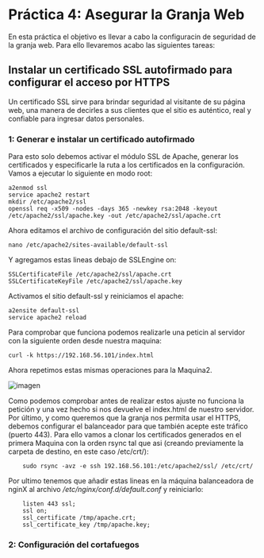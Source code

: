 # Práctica 4: Asegurar la Granja Web
En esta práctica el objetivo es llevar a cabo la configuracin de seguridad de la granja web. Para ello llevaremos acabo las siguientes tareas:

## Instalar un certificado SSL autofirmado para configurar el acceso por HTTPS
Un certificado SSL sirve para brindar seguridad al visitante de su página web, una manera de decirles a sus clientes que el sitio es auténtico, real y confiable para ingresar datos personales.

### 1: Generar e instalar un certificado autofirmado
Para esto solo debemos activar el módulo SSL de Apache, generar los certificados y especificarle la ruta a los certificados en la configuración. Vamos a ejecutar lo siguiente en modo root:
    
    a2enmod ssl
    service apache2 restart
    mkdir /etc/apache2/ssl
    openssl req -x509 -nodes -days 365 -newkey rsa:2048 -keyout /etc/apache2/ssl/apache.key -out /etc/apache2/ssl/apache.crt
    
Ahora editamos el archivo de configuración del sitio default-ssl:

    nano /etc/apache2/sites-available/default-ssl
    
Y agregamos estas lineas debajo de SSLEngine on:

    SSLCertificateFile /etc/apache2/ssl/apache.crt
    SSLCertificateKeyFile /etc/apache2/ssl/apache.key
    
Activamos el sitio default-ssl y reiniciamos el apache:

    a2ensite default-ssl
    service apache2 reload

Para comprobar que funciona podemos realizarle una peticin al servidor con la siguiente orden desde nuestra maquina:

    curl -k https://192.168.56.101/index.html
    
Ahora repetimos estas mismas operaciones para la Maquina2.

![imagen](https://github.com/Antobio17/swap1819/blob/master/practica4/imagenes/pruebaHttps.png)

Como podemos comprobar antes de realizar estos ajuste no funciona la petición y una vez hecho si nos devuelve el index.html de nuestro servidor.
Por último, y como queremos que la granja nos permita usar el HTTPS, debemos configurar el balanceador para que también acepte este tráfico (puerto 443). Para ello vamos a clonar los certificados generados en el primera Maquina con la orden rsync tal que asi (creando previamente la carpeta de destino, en este caso /etc/crt/):

        sudo rsync -avz -e ssh 192.168.56.101:/etc/apache2/ssl/ /etc/crt/
        
Por ultimo tenemos que añadir estas lineas en la máquina balanceadora de nginX al archivo */etc/nginx/conf.d/default.conf* y reiniciarlo:

        listen 443 ssl;
        ssl on;
        ssl_certificate /tmp/apache.crt;
        ssl_certificate_key /tmp/apache.key;
        
### 2: Configuración del cortafuegos


